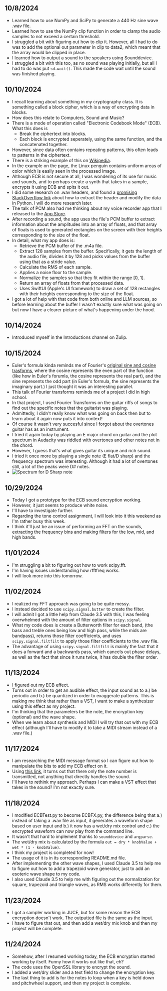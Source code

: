 ## 10/8/2024

- Learned how to use NumPy and SciPy to generate a 440 Hz sine wave .wav file.
- Learned how to use the NumPy clip function in order to clamp the audio samples to not exceed a certain threshold.
- I struggled a bit with figuring out how to clip it. However, all I had to do was to add the optional out parameter in clip to data2, which meant that the array would be clipped in place.
- I learned how to output a sound to the speakers using Sounddevice.
- I struggled a bit with this too, as no sound was playing initially, but all I had to do was put `sd.wait()`. This made the code wait until the sound was finished playing.

## 10/10/2024
- I recall learning about something in my cryptography class. It is something called a block cipher, which is a way of encrypting data in blocks.
- How does this relate to Computers, Sound and Music?
- There is a mode of operation called "Electronic Codebook Mode" (ECB). What this does is
    * Break the ciphertext into blocks.
    * Each block is encrypted seperately, using the same function, and the concatenated together.
- However, since data often contains repeating patterns, this often leads to patterns in the ciphertext.
- There is a striking example of this on [Wikipedia](https://en.wikipedia.org/wiki/Block_cipher_mode_of_operation?oldformat=true#Electronic_codebook_(ECB)).
- In the example on the page, the Linux penguin contains uniform areas of color which is easily seen in the processed image.
- Although ECB is not secure at all, I was wondering of its use for music and sounds, and to perhaps create a synth that takes in a sample, encrypts it using ECB and spits it out.
- I did some research on .wav headers, and found a [promising StackOverflow link](https://stackoverflow.com/questions/55420292/remove-file-header-from-a-wav-file-in-python3) about how to extract the header and modify the data in Python. I will do more research later.
- The talk of PCM also had me thinking about my voice recorder app that I released to the [App Store](https://apps.apple.com/us/app/micman/id6615062868).
- After recording a sound, the app uses the file's PCM buffer to extract information about the amplitudes into an array of floats, and that array of floats is used to generated rectangles on the screen with their heights corresponding to the size of the float.
- In detail, what my app does is:
    * Retrieve the PCM buffer of the .m4a file.
    * Extract 128 samples from the buffer. Specifically, it gets the length of the audio file, divides it by 128 and picks values from the buffer using that as a stride value.
    * Calculate the RMS of each sample.
    * Applies a noise floor to the sample.
    * Normalize the samples so that they fit within the range [0, 1].
    * Return an array of floats from that processed data.
    * Uses SwiftUI (Apple's UI framework) to draw a set of 128 rectangles with their heights corresponding to the size of the float.
- I got a lot of help with that code from both online and LLM sources, so before learning about the buffer I wasn't exactly sure what was going on but now I have a clearer picture of what's happening under the hood.

## 10/14/2024
- Introduced myself in the Introductions channel on Zulip.

## 10/15/2024
- Euler's formula kinda reminds me of Fourier's [original sine and cosine trasforms](https://en.wikipedia.org/wiki/Sine_and_cosine_transforms), where the cosine represents the even part of the function (like how in Euler's forumla, the cosine represents the real part), and the sine represents the odd part (in Euler's formula, the sine represents the imaginary part.) I just thought it was an interesting parallel.
- This talk of Fourier transforms reminds me of a project I did in high school.
- In that project, I used Fourier Transforms on the guitar riffs of songs to find out the specific notes that the guitarist was playing.
- Admittedly, I didn't really know what was going on back then but to learn about it again now puts it into context!
- Of course it wasn't very succesful since I forgot about the overtones guitar has as an instrument.
- I tried it again today by playing an E major chord on guitar and the plot spectrum in Audacity was riddled with overtones and other notes not in the chord.
- However, I guess that's what gives guitar its unique and rich sound.
- I tried it once more by playing a single note (E flat/D sharp) and the frequency spectrum was interesting. Although it had a lot of overtones still, a lot of the peaks were D# notes.
- ![Spectrum for D Sharp note](https://i.imgur.com/booFVRy.png)

## 10/29/2024
- Today I got a prototype for the ECB sound encryption working.
- However, it just seems to produce white noise.
- I'll have to investigate further.
- Regarding the tone control assignment, I will look into it this weekend as I'm rather busy this week.
- I think it'll just be an issue of performing an FFT on the sounds, extracting the frequency bins and making filters for the low, mid, and high bands. 

## 11/01/2024
- I'm struggling a bit to figuring out how to work scipy.fft.
- I'm having issues understanding how rfftfreq works.
- I will look more into this tomorrow.

## 11/02/2024
- I realized my FFT approach was going to be quite messy.
- I instead decided to use `scipy.signal.butter` to create the filter.
- I will admit I got a little help from Claude 3.5 with this, I was feeling overwhelmed with the amount of filter options in `scipy.signal`.
- What my code does is create a Butterworth filter for each band, (the bass and treble ones being low and high pass, while the mids are bandpass), returns those filter coefficients, and uses `scipy.signal.filtfilt` to apply those filter coefficients to the .wav file.
- The advantage of using `scipy.signal.filtfilt` is mainly the fact that it does a forward and a backwards pass, which cancels out phase delays, as well as the fact that since it runs twice, it has double the filter order.

## 11/13/2024
- I figured out my ECB effect.
- Turns out in order to get an audible effect, the input sound as to a.) be periodic and b.) be quantized in order to exaggerate patterns. This is making me think that rather than a VST, I want to make a synthesizer using this effect as my project.
- I'm thinking that the parameters be the note, the encryption key (optional) and the wave shape.
- When we learn about synthesis and MIDI I will try that out with my ECB effect (although I'll have to modify it to take a MIDI stream instead of a .wav file.)

## 11/17/2024
- I am researching the MIDI message format so I can figure out how to manipulate the bits to add my ECB effect on it.
- Using [this link](https://www.songstuff.com/recording/article/midi-message-format/), it turns out that there only the note number is transmitted, not anything that directly handles the sound.
- I'll have to rethink my approach. Perhaps I can make a VST effect that takes in the sound? I'm not exactly sure.

## 11/18/2024
- I modified ECBTest.py to become ECBFX.py, the difference being that a.) instead of taking a .wav file as input, it generates a waveform shape based on user input and b.) it now has a wet/dry mix control and c.) the encrypted waveform can now play from the command line.
- It wasn't that hard to implement thanks to `sounddevice` and `argparse`.
- The wet/dry mix is calculated by the formula `out = dry * knobValue + wet * (1 - knobValue)`.
- I think my project is completed for now!
- The usage of it is in its corresponding README.md file.
- After implementing the other wave shapes, I used Claude 3.5 to help me to figure out how to add a trapezoid wave generator, just to add an esoteric wave shape to my code.
- I also used Claude 3.5 to help me with figuring out the normalization for square, trapezoid and triangle waves, as RMS works differently for them.

## 11/23/2024
- I got a sampler working in JUCE, but for some reason the ECB encryption doesn't work. The outputted file is the same as the input.
- I have to figure that out, and then add a wet/dry mix knob and then my project will be complete.

## 11/24/2024
- Somehow, after I resumed working today, the ECB encryption started working by itself. Funny how it works out like that, eh?
- The code uses the OpenSSL library to encrypt the sound.
- I added a wet/dry slider and a text field to change the encryption key.
- The last thing to add is for the notes to loop when a key is held down and pitchwheel support, and then my project is complete.
